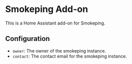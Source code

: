# Smokeping Add-on

This is a Home Assistant add-on for Smokeping.

## Configuration

- `owner`: The owner of the smokeping instance.
- `contact`: The contact email for the smokeping instance.